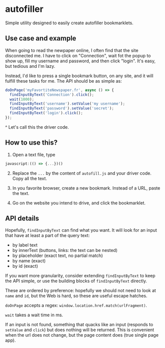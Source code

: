 # autofiller

Simple utility designed to easily create autofiller bookmarklets. 

## Use case and example

When going to read the newpaper online, I often find that the site disconnected me. I have to click on "Connection", wait fot the popup to show up, fill my username and password, and then click "login". It's easy, but tedious and I'm lazy. 

Instead, I'd like to press a single bookmark button, on any site, and it will fulfill these tasks for me. The API should be as simple as:

```javascript
doOnPage('myFavortiteNewspaper.fr', async () => {
  findInputByText('Connection').click();
  wait(1000);
  findInputByText('username').setValue('my username');
  findInputByText('password').setValue('secret');
  findInputByText('login').click();
});
```

^ Let's call this the driver code. 

## How to use this?

1. Open a text file, type

```javascript
javascript:(() => {...})()
```

2. Replace the `...` by the content of `autofill.js` and your driver code. Copy all the text.

3. In you favorite browser, create a new bookmark. Instead of a URL, paste the text.

4. Go on the website you intend to drive, and click the bookmarklet.

## API details

Hopefully, `findInputByText` can find what you want. It will look for an input that have at least a part of the query text:
- by label text
- by innerText (buttons, links: the text can be nested)
- by placeholder (exact text, no partial match)
- by name (exact)
- by id (exact)

If you want more granularity, consider extending `findInputByText` to keep the API simple, or use the building blocks of `findInputByText` directly.

These are ordered by preference: hopefully we should not need to look at `name` and `id`, but the Web is hard, so these are useful escape hatches.

`doOnPage` accepts a regex: `window.location.href.match(urlFragment)`.

`wait` takes a wait time in ms.

If an input is not found, something that quacks like an input (responds to `setValue` and `click`) but does nothing will be returned. This is convenient when the url does not change, but the page content does (true single page app).

